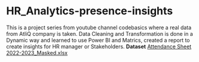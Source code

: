 # HR_Analytics-presence-insights
This is a project series from youtube channel codebasics where a real data from AtliQ company is taken. Data Cleaning and Transformation is done in a Dynamic way and learned to use Power BI and Matrics, created a report to create insights for HR manager or Stakeholders.
**Dataset**
[Attendance Sheet 2022-2023_Masked.xlsx](https://github.com/harshitakilari/HR_Analytics-presence-insights/files/12207317/Attendance.Sheet.2022-2023_Masked.xlsx)
